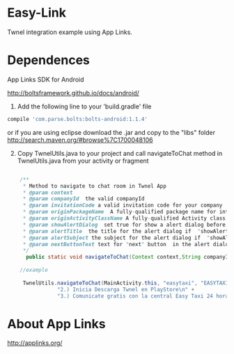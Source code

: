 Easy-Link
==================

Twnel integration example using App Links.


Dependences 
==================
App Links SDK  for Android

http://boltsframework.github.io/docs/android/ 

1) Add the following line to your 'build.gradle' file

```groovy
compile 'com.parse.bolts:bolts-android:1.1.4'
```
or if you are using eclipse download the .jar and copy to the "libs" folder
http://search.maven.org/#browse%7C1700048106

2) Copy TwnelUtils.java to your project and call navigateToChat method in TwnelUtils.java from your activity or fragment 

```java

    /**
     * Method to navigate to chat room in Twnel App
     * @param context
     * @param companyId  the valid companyId
     * @param invitationCode a valid invitation code for your company
     * @param originPackageName  A fully-qualified package name for intent generation (for back your app)
     * @param originActivityClassName A fully-qualified Activity class name for intent generation (for back your app)
     * @param showAlertDialog  set true for show a alert dialog before navigate to play Store to download Twnel App if it is not installed
     * @param alertTitle  the title for the alert dialog if  "showAlertDialog" is true
     * @param alertSubject the subject for the alert dialog if  "showAlertDialog" is true
     * @param nextButtonText text for "next" button  in the alert dialog if  "showAlertDialog" is true
     */
      public static void navigateToChat(Context context,String companyId,String invitationCode, String originPackageName, String originActivityClassName,  boolean showAlertDialog, String alertTitle,String alertSubject,String nextButtonText) {
 	
 	//example 
 	
 	 TwnelUtils.navigateToChat(MainActivity.this, "easytaxi", "EASYTAXI", "com.twnel.easylink", "com.twnel.easylink.MainActivity",true,"Chatea gratis descargando Twnel","1.) Da click en \"Siguiente\".\n" +
                "2.) Inicia Descarga Twnel en PlayStore\n" +
                "3.) Comunicate gratis con la central Easy Taxi 24 horas al dias 7 dias a la semana.","Siguiente");


```

About App Links 
==================
http://applinks.org/
